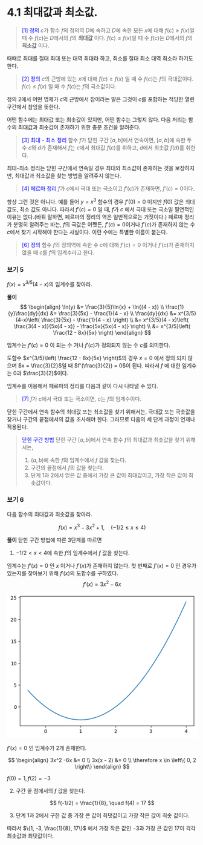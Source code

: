 # 4.1 최대값과 최소값.

> <span style="color:blue"> [1] 정의 </span>
> $c$가 함수 $f$의 정의역 $D$에 속하고 $D$에 속한 모든 $x$에 대해
> $f(c)\ge f(x)$일 때 수 $f(c)$는 $D$에서의 $f$의 **최대값** 이다.
> $f(c) \le f(x)$일 때 수 $f(c)$는 $D$에서의 $f$의 **최소값** 이다.

때때로 최대를 절대 최대 또는 대역 최대라 하고, 최소를 절대 최소 대역 최소라 하기도 한다.

> <span style="color:blue"> [2] 정의 </span>
> $c$의 근방에 있는 $x$에 대해
> $f(c) \ge f(x)$ 일 때 수 $f(c)$는 $f$의 극대값이다.
> $f(c) \le f(x)$ 일 때 수 $f(c)$는 $f$의 극소값이다.

정의 2에서 어떤 명제가 $c$의 근방에서 참이라는 말은 그것이 $c$를 포함하는 적당한 열린 구간에서 참임을 뜻한다.

어떤 함수에는 최대값 또는 최솟값이 있지만, 어떤 함수는 그렇지 않다. 다음 저리는 함수의 최대값과 최솟값이 존재하기 위한 충분 조건을 알려준다.

> <span style="color:blue"> [3] 최대 - 최소 정리 </span>
> 함수 $f$가 닫힌 구간 $[a, b]$에서 연속이면, $[a, b]$에 속한 두 수 $c$와 $d$가 존재해서 $f$는 $c$에서 최대값 $f(c)$를 취하고, $d$에서 최솟값 $f(d)$를 취한다.

최대-최소 정리는 닫힌 구간에서 연속일 경우 최대와 최소값이 존재하는 것을 보장하지만, 최대값과 최소값을 찾는 방법을 알려주지 않는다.

> <span style="color:blue">[4] 페르마 정리</span>
> $f$가 $c$에서 극대 또는 극소이고 $f'(c)$가 존재하면, $f'(c) = 0$이다.

항상 그런 것은 아니다. 예를 들어 $y = x^3$ 함수의 경우 $f'(0) = 0$ 이지만 $f(0)$ 값은 최대 값도, 최소 값도 아니다. 따라서 $f'(c) = 0$ 일 때, $f$가 $c$ 에서 극대 또는 극소일 필연적인 이유는 없다.(바꿔 말하면, 페르마의 정리의 역은 일반적으로는 거짓이다.) 페르마 정리가 분명히 알려주는 바는, $f$의 극값은 어쨋든, $f'(c) = 0$이거나 $f'(c)$가 존재하지 않는 수 $c$에서 찾기 시작해야 한다는 사실이다. 이런 수에는 특별한 이름이 붙는다.

> <span style="color:blue">[6] 정의</span>
> 함수 $f$의 정의역에 속한 수 $c$에 대해 $f'(c) = 0$ 이거나 $f'(c)$가 존재하지 않을 때 $c$를 $f$의 임계수라고 한다.

### 보기 5
$f(x) = x^{3/5}(4-x)$의 임계수를 찾아라.

**풀이**
$$
\begin{align}
\ln(y) &= \frac{3}{5}\ln{x} + \ln{(4 - x)} \\
\frac{1}{y}\frac{dy}{dx} &= \frac{3}{5x} - \frac{1}{4 - x} \\
\frac{dy}{dx} &= x^{3/5}(4-x)\left(  \frac{3}{5x} - \frac{1}{4 - x} \right) \\
&= x^{3/5}(4 - x)\left( \frac{3(4 - x)}{5x(4 - x)} -  \frac{5x}{5x(4 - x)} \right) \\
&= x^{3/5}\left( \frac{12 - 8x}{5x} \right)
\end{align}
$$

임계수는 $f'(c) = 0$ 이 되는 수 거나 $f'(c)$가 정의되지 않는 수 $c$를 의미한다. 

도함수 $x^{3/5}\left( \frac{12 - 8x}{5x} \right)$의 경우 $x = 0$ 에서 정의 되지 않으며 $x = \frac{3}{2}$일 때 $f'(\frac{3}{2}) = 0$이 된다. 따라서 $f$ 에 대한 임계수는 $0$과 $\frac{3}{2}$이다. 

임계수를 이용해서 페르마의 정리를 다음과 같이 다시 나타낼 수 있다.
> <span style="color:blue">[7]</span> $f$가 $c$에서 극대 또는 극소이면, $c$는 $f$의 임계수이다.

닫힌 구간에서 연속 함수의 최대값 또는 최소값을 찾기 위해서는, 극대값 또는 극솟값을 찾거나 구간의 끝점에서의 값을 조사해야 한다. 그러므로 다음의 세 단계 과정이 언제나 적용된다.

> <span style="color:blue">닫힌 구간 방법</span>
> 닫힌 구간 $[a, b]$에서 연속 함수 $f$의 최대값과 최솟값을 찾기 위해서는,
> 1. $(a, b)$에 속한 $f$의 임계수에서 $f$ 값을 찾는다.
> 2. 구간의 끝점에서 $f$의 값을 찾는다.
> 3. 단계 1과 2에서 얻은 값 중에서 가장 큰 값이 최대값이고, 가장 작은 값이 최솟값이다.

### 보기 6

다음 함수의 최대값과 최솟값을 찾아라.

$$
f(x) = x^3 -3x^2 + 1, \quad (-1/2 \le x \le 4)
$$

**풀이**
닫힌 구간 방법에 따른 3단계를 따르면

1. $-1/2 < x < 4$에 속한 $f$의 임계수에서 $f$ 값을 찾는다.

임계수는 $f'(x) = 0$ 인 $x$ 이거나 $f'(x)$가 존재하지 않는다.
첫 번째로 $f'(x) = 0$ 인 경우가 있는지를 찾아보기 위해 $f'(x)$의 도함수를 구하였다.
$$
f'(x) = 3x^2 -6x
$$

![critical number](images/critical_number.png)

$f'(x) = 0$ 인 임계수가 2개 존재한다.

$$
\begin{align}
3x^2 -6x &= 0 \\
3x(x - 2) &= 0 \\
\therefore x \in \left\{ 0, 2 \right\}
\end{align}
$$

$f(0) = 1, f(2) = -3$

2. 구간 끝 점에서의 $f$ 값을 찾는다.

$$
f(-1/2) = \frac{1}{8}, \quad f(4) = 17
$$

3. 단계 1과 2에서 구한 값 중 가장 큰 값이 최댓값이고 가장 작은 값이 최솟 값이다.

따라서 $\{1, -3, \frac{1}{8}, 17\}$ 에서 가장 작은 값인 $-3$과 가장 큰 값인 $17$이 각각 최솟값과 최댓값이다.



